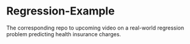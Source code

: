 # Regression-Example
The corresponding repo to upcoming video on a real-world regression problem predicting health insurance charges.
